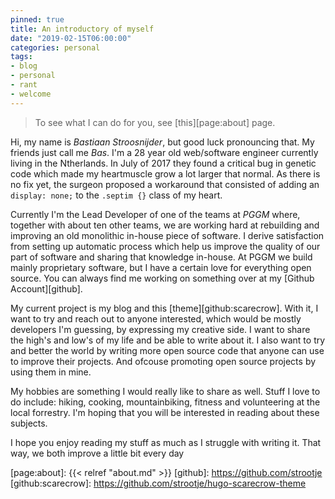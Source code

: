 ```yaml
---
pinned: true
title: An introductory of myself
date: "2019-02-15T06:00:00"
categories: personal
tags:
- blog
- personal
- rant
- welcome
---
```


> To see what I can do for you, see [this][page:about] page.

Hi, my name is *Bastiaan Stroosnijder*, but good luck pronouncing that. My friends just call me *Bas*. I'm a 28 year old web/software engineer currently living in the Ntherlands. In July of 2017 they found a critical bug in genetic code which made my heartmuscle grow a lot larger that normal. As there is no fix yet, the surgeon proposed a workaround that consisted of adding an `display: none;` to the `.septim {}` class of my heart.

Currently I'm the Lead Developer of one of the teams at *PGGM* where, together with about ten other teams, we are working hard at rebuilding and improving an old monolithic in-house piece of software. I derive satisfaction from setting up automatic process which help us improve the quality of our part of software and sharing that knowledge in-house. At PGGM we build mainly proprietary software, but I have a certain love for everything open source. You can always find me working on something over at my [Github Account][github].

My current project is my blog and this [theme][github:scarecrow]. With it, I want to try and reach out to anyone interested, which would be mostly developers I'm guessing, by expressing my creative side. I want to share the high's and low's of my life and be able to write about it. I also want to try and better the world by writing more open source code that anyone can use to improve their projects. And ofcouse promoting open source projects by using them in mine.

My hobbies are something I would really like to share as well. Stuff I love to do include: hiking, cooking, mountainbiking, fitness and volunteering at the local forrestry. I'm hoping that you will be interested in reading about these subjects.

I hope you enjoy reading my stuff as much as I struggle with writing it.
That way, we both improve a little bit every day


[page:about]: {{< relref "about.md" >}}
[github]: https://github.com/strootje
[github:scarecrow]: https://github.com/strootje/hugo-scarecrow-theme
